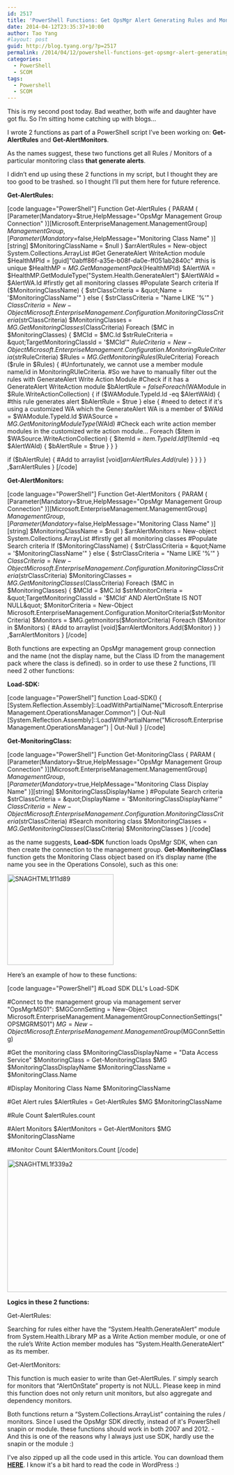 ```yaml
---
id: 2517
title: 'PowerShell Functions: Get OpsMgr Alert Generating Rules and Monitors'
date: 2014-04-12T23:35:37+10:00
author: Tao Yang
#layout: post
guid: http://blog.tyang.org/?p=2517
permalink: /2014/04/12/powershell-functions-get-opsmgr-alert-generating-rules-monitors/
categories:
  - PowerShell
  - SCOM
tags:
  - Powershell
  - SCOM
---
```

This is my second post today. Bad weather, both wife and daughter have got flu. So I’m sitting home catching up with blogs…

I wrote 2 functions as part of a PowerShell script I’ve been working on: <strong>Get-AlertRules</strong> and <strong>Get-AlertMonitors</strong>.

As the names suggest, these two functions get all Rules / Monitors of a particular monitoring class <strong>that generate alerts</strong>.

I didn’t end up using these 2 functions in my script, but I thought they are too good to be trashed. so I thought I’ll put them here for future reference.

<strong>Get-AlertRules:</strong>

[code language="PowerShell"]
Function Get-AlertRules
{
PARAM (
[Parameter(Mandatory=$true,HelpMessage=&quot;OpsMgr Management Group Connection&quot; )][Microsoft.EnterpriseManagement.ManagementGroup] $ManagementGroup,
[Parameter(Mandatory=$false,HelpMessage=&quot;Monitoring Class Name&quot; )][string] $MonitoringClassName = $null
)
$arrAlertRules = New-object System.Collections.ArrayList
#Get GenerateAlert WriteAction module
$HealthMPId = [guid]&quot;0abff86f-a35e-b08f-da0e-ff051ab2840c&quot; #this is unique
$HealthMP = $MG.GetManagementPack($HealthMPId)
$AlertWA = $HealthMP.GetModuleType(&quot;System.Health.GenerateAlert&quot;)
$AlertWAId = $AlertWA.Id
#firstly get all monitoring classes
#Populate Search criteria
If ($MonitoringClassName)
{
$strClassCriteria = &quot;Name = '$MonitoringClassName'&quot;
} else {
$strClassCriteria = &quot;Name LIKE '%'&quot;
}
$ClassCriteria = New-Object Microsoft.EnterpriseManagement.Configuration.MonitoringClassCriteria($strClassCriteria)
$MonitoringClasses = $MG.GetMonitoringClasses($ClassCriteria)
Foreach ($MC in $MonitoringClasses)
{
$MCId = $MC.Id
$strRuleCriteria = &quot;TargetMonitoringClassId = '$MCId'&quot;
$RuleCriteria = New-Object Microsoft.EnterpriseManagement.Configuration.MonitoringRuleCriteria($strRuleCriteria)
$Rules = $MG.GetMonitoringRules($RuleCriteria)
Foreach ($rule in $Rules)
{
#Unfortunately, we cannot use a member module name/id in MonitoringRUleCriteria.
#So we have to manually filter out the rules with GenerateAlert Write Action Module
#Check if it has a GenerateAlert WriteAction module
$bAlertRule = $false
Foreach ($WAModule in $Rule.WriteActionCollection)
{
if ($WAModule.TypeId.Id -eq $AlertWAId)
{
#this rule generates alert
$bAlertRule = $true
} else {
#need to detect if it's using a customized WA which the GenerateAlert WA is a member of
$WAId = $WAModule.TypeId.Id
$WASource = $MG.GetMonitoringModuleType($WAId)
#Check each write action member modules in the customized write action module...
Foreach ($item in $WASource.WriteActionCollection)
{
$itemId = $item.TypeId.Id
If ($ItemId -eq $AlertWAId)
{
$bAlertRule = $true
}
}
}

if ($bAlertRule)
{
#Add to arraylist
[void]$arrAlertRules.Add($rule)
}
}
}
}
,$arrAlertRules
}
[/code]

<strong>Get-AlertMonitors:</strong>

[code language="PowerShell"]
Function Get-AlertMonitors
{
PARAM (
[Parameter(Mandatory=$true,HelpMessage=&quot;OpsMgr Management Group Connection&quot; )][Microsoft.EnterpriseManagement.ManagementGroup] $ManagementGroup,
[Parameter(Mandatory=$false,HelpMessage=&quot;Monitoring Class Name&quot; )][string] $MonitoringClassName = $null
)
$arrAlertMonitors = New-object System.Collections.ArrayList
#firstly get all monitoring classes
#Populate Search criteria
If ($MonitoringClassName)
{
$strClassCriteria = &quot;Name = '$MonitoringClassName'&quot;
} else {
$strClassCriteria = &quot;Name LIKE '%'&quot;
}
$ClassCriteria = New-Object Microsoft.EnterpriseManagement.Configuration.MonitoringClassCriteria($strClassCriteria)
$MonitoringClasses = $MG.GetMonitoringClasses($ClassCriteria)
Foreach ($MC in $MonitoringClasses)
{
$MCId = $MC.Id
$strMonitorCriteria = &quot;TargetMonitoringClassId = '$MCId' AND AlertOnState IS NOT NULL&quot;
$MonitorCriteria = New-Object Microsoft.EnterpriseManagement.Configuration.MonitorCriteria($strMonitorCriteria)
$Monitors = $MG.getmonitors($MonitorCriteria)
Foreach ($Monitor in $Monitors)
{
#Add to arraylist
[void]$arrAlertMonitors.Add($Monitor)
}
}
,$arrAlertMonitors
}
[/code]

Both functions are expecting an OpsMgr management group connection and the name (not the display name, but the Class ID from the management pack where the class is defined). so in order to use these 2 functions, I’ll need 2 other functions:

<strong>Load-SDK:</strong>

[code language="PowerShell"]
function Load-SDK()
{
[System.Reflection.Assembly]::LoadWithPartialName(&quot;Microsoft.EnterpriseManagement.OperationsManager.Common&quot;) | Out-Null
[System.Reflection.Assembly]::LoadWithPartialName(&quot;Microsoft.EnterpriseManagement.OperationsManager&quot;) | Out-Null
}
[/code]

<strong>Get-MonitoringClass:</strong>

[code language="PowerShell"]
Function Get-MonitoringClass
{
PARAM (
[Parameter(Mandatory=$true,HelpMessage=&quot;OpsMgr Management Group Connection&quot; )][Microsoft.EnterpriseManagement.ManagementGroup] $ManagementGroup,
[Parameter(Mandatory=$true,HelpMessage=&quot;Monitoring Class Display Name&quot; )][string] $MonitoringClassDisplayName
)
#Populate Search criteria
$strClassCriteria = &quot;DisplayName = '$MonitoringClassDisplayName'&quot;
$ClassCriteria = New-Object Microsoft.EnterpriseManagement.Configuration.MonitoringClassCriteria($strClassCriteria)
#Search monitoring class
$MonitoringClasses = $MG.GetMonitoringClasses($ClassCriteria)
$MonitoringClasses
}
[/code]

as the name suggests, <strong>Load-SDK</strong> function loads OpsMgr SDK, when can then create the connection to the management group. <strong>Get-MonitoringClass</strong> function gets the Monitoring Class object based on it’s display name (the name you see in the Operations Console), such as this one:

<a href="http://blog.tyang.org/wp-content/uploads/2014/04/SNAGHTML1f11d89.png"><img style="display: inline; border: 0px;" title="SNAGHTML1f11d89" alt="SNAGHTML1f11d89" src="http://blog.tyang.org/wp-content/uploads/2014/04/SNAGHTML1f11d89_thumb.png" width="244" height="208" border="0" /></a>

Here’s an example of how to these functions:

[code language="PowerShell"]
#Load SDK DLL's
Load-SDK

#Connect to the management group via management server &quot;OpsMgrMS01&quot;:
$MGConnSetting = New-Object Microsoft.EnterpriseManagement.ManagementGroupConnectionSettings(&quot;OPSMGRMS01&quot;)
$MG = New-Object Microsoft.EnterpriseManagement.ManagementGroup($MGConnSetting)

#Get the monitoring class
$MonitoringClassDisplayName = &quot;Data Access Service&quot;
$MonitoringClass = Get-MonitoringClass $MG $MonitoringClassDisplayName
$MonitoringClassName = $MonitoringClass.Name

#Display Monitoring Class Name
$MonitoringClassName

#Get Alert rules
$AlertRules = Get-AlertRules $MG $MonitoringClassName

#Rule Count
$alertRules.count

#Alert Monitors
$AlertMonitors = Get-AlertMonitors $MG $MonitoringClassName

#Monitor Count
$AlertMonitors.Count
[/code]

<a href="http://blog.tyang.org/wp-content/uploads/2014/04/SNAGHTML1f339a2.png"><img style="display: inline; border: 0px;" title="SNAGHTML1f339a2" alt="SNAGHTML1f339a2" src="http://blog.tyang.org/wp-content/uploads/2014/04/SNAGHTML1f339a2_thumb.png" width="580" height="304" border="0" /></a>

<strong>Logics in these 2 functions:</strong>

Get-AlertRules:

Searching for rules either have the “System.Health.GenerateAlert” module from System.Health.Library MP as a Write Action member module, or one of the rule’s Write Action member modules has “System.Health.GenerateAlert” as its member.

Get-AlertMonitors:

This function is much easier to write than Get-AlertRules. I’ simply search for monitors that “AlertOnState” property is not NULL. Please keep in mind this function does not only return unit monitors, but also aggregate and dependency monitors.

Both functions return a “System.Collections.ArrayList” containing the rules / monitors. Since I used the OpsMgr SDK directly, instead of it's PowerShell snapin or module. these functions should work in both 2007 and 2012. - And this is one of the reasons why I always just use SDK, hardly use the snapin or the module :)

I've also zipped up all the code used in this article. You can download them <a href="http://blog.tyang.org/wp-content/uploads/2014/04/GetAlertRulesAndMonitors.zip"><strong>HERE</strong></a>. I know it's a bit hard to read the code in WordPress :)